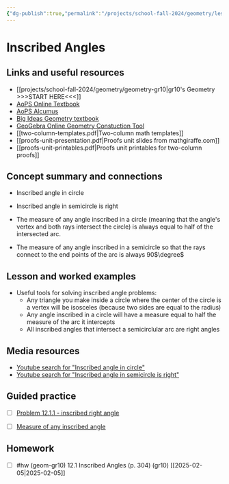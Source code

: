 ```yaml
---
{"dg-publish":true,"permalink":"/projects/school-fall-2024/geometry/lessons/12-1-inscribed-angle-in-circle/"}
---
```



#  Inscribed Angles

## Links and useful resources 

- [[projects/school-fall-2024/geometry/geometry-gr10\|gr10's Geometry >>>START HERE<<<]]
- [AoPS Online Textbook](https://artofproblemsolving.com/ebooks/intro-geometry-ebook/c0toc)
- [AoPS Alcumus](https://artofproblemsolving.com/teacher/students)
- [Big Ideas Geometry textbook](https://bim.easyaccessmaterials.com/?level=12)
- [GeoGebra Online Geometry Constuction Tool](https://www.geogebra.org/geometry?lang=en/)
- [[two-column-templates.pdf|Two-column math templates]]
- [[proofs-unit-presentation.pdf|Proofs unit slides from mathgiraffe.com]]
- [[proofs-unit-printables.pdf|Proofs unit printables for two-column proofs]]



## Concept summary and connections


- Inscribed angle in circle 
- Inscribed angle in semicircle is right 

- The measure of any angle inscribed in a circle (meaning that the angle's vertex and both rays intersect the circle) is always equal to half of the intersected arc.
- The measure of any angle inscribed in a semicircle so that the rays connect to the end points of the arc is always 90$\degree$ 

## Lesson and worked examples

- Useful tools for solving inscribed angle problems:
    - Any triangle you make inside a circle where the center of the circle is a vertex will be isosceles (because two sides are equal to the radius)
    - Any angle inscribed in a circle will have a measure equal to half the measure of the arc it intercepts
    - All inscribed angles that intersect a semicirclular arc are right angles

## Media resources

- [Youtube search for "Inscribed angle in circle"](https://www.youtube.com/results?search_query=Inscribed%20angle%20in%20circle) 
- [Youtube search for "Inscribed angle in semicircle is right"](https://www.youtube.com/results?search_query=Inscribed%20angle%20in%20semicircle%20is%20right) 

## Guided practice


- [ ] [Problem 12.1.1 - inscribed right angle](https://artofproblemsolving.com/ebooks/intro-geometry-ebook/par/4148)  
- [ ] [Measure of any inscribed angle](https://artofproblemsolving.com/ebooks/intro-geometry-ebook/par/4153)  


## Homework


- [ ] #hw (geom-gr10) 12.1 Inscribed Angles  (p. 304) (gr10) [[2025-02-05\|2025-02-05]] 


